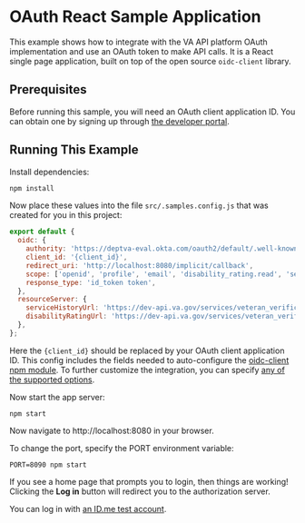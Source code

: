 # OAuth React Sample Application

This example shows how to integrate with the VA API platform OAuth implementation and use 
an OAuth token to make API calls. It is a React single page application, built on top of
the open source `oidc-client` library.

## Prerequisites

Before running this sample, you will need an OAuth client application ID. You can obtain one
by signing up through [the developer portal](https://developer.va.gov).

## Running This Example

Install dependencies:

```bash
npm install
```

Now place these values into the file `src/.samples.config.js` that was created for you in this project:

```javascript
export default {
  oidc: {
    authority: 'https://deptva-eval.okta.com/oauth2/default/.well-known/openid-configuration',
    client_id: '{client_id}',
    redirect_uri: 'http://localhost:8080/implicit/callback',
    scope: ['openid', 'profile', 'email', 'disability_rating.read', 'service_history.read'],
    response_type: 'id_token token',
  },
  resourceServer: {
    serviceHistoryUrl: 'https://dev-api.va.gov/services/veteran_verification/v0/service_history',
    disabilityRatingUrl: 'https://dev-api.va.gov/services/veteran_verification/v0/disability_rating',
  },
};
```

Here the `{client_id}` should be replaced by your OAuth client application ID.
This config includes the fields needed to auto-configure the [oidc-client npm module](https://www.npmjs.com/package/oidc-client).
To further customize the integration, you can specify [any of the supported options](https://github.com/IdentityModel/oidc-client-js/wiki#usermanager).

Now start the app server:

```
npm start
```

Now navigate to http://localhost:8080 in your browser.

To change the port, specify the PORT environment variable:
```
PORT=8090 npm start
```

If you see a home page that prompts you to login, then things are working!  Clicking the **Log in** button will redirect you to the authorization server.

You can log in with [an ID.me test account](../../test_accounts.md).

